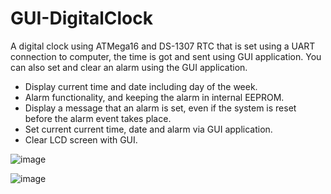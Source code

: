 # GUI-DigitalClock
A digital clock using ATMega16 and DS-1307 RTC that is set using a UART connection to computer, the time is got and sent using GUI application. You can also set and clear an alarm using the GUI application.

* Display current time and date including day of the week.
* Alarm functionality, and keeping the alarm in internal EEPROM.
* Display a message that an alarm is set, even if the system is reset before the alarm event takes place.
* Set current current time, date and alarm via GUI application.
* Clear LCD screen with GUI.

![image](https://user-images.githubusercontent.com/4983317/73891770-a4ba3500-487d-11ea-98f2-499f5c0fce2e.png)

![image](https://user-images.githubusercontent.com/4983317/73939388-04eabe80-48f2-11ea-918b-3a90808dafb3.jpg)
